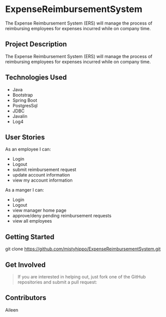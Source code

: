 # ExpenseReimbursementSystem
The Expense Reimbursement System (ERS) will manage the process of reimbursing employees for expenses incurred while on company time.


## Project Description

The Expense Reimbursement System (ERS) will manage the process of reimbursing employees for expenses incurred while on company time.

## Technologies Used

* Java
* Bootstrap
* Spring Boot
* PostgresSql
* JDBC
* Javalin
* Log4

## User Stories

As an employee I can:
* Login
* Logout
* submit reimbursement request
* update account information
* view my account information

As a manger I can:
* Login
* Logout
* view manager home page
* approve/deny pending reimbursement requests
* view all employees

## Getting Started
   
git clone https://github.com/mistyhippo/ExpenseReimbursementSystem.git


## Get Involved

> If you are interested in helping out, just fork one of the GitHub repositories and submit a pull request:
> 
## Contributors

Aileen
